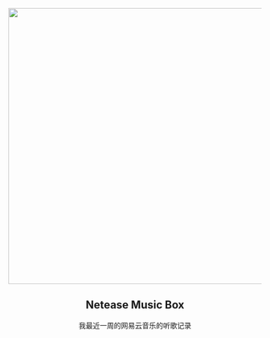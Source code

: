 <p align="center">
  <img src="https://gist.github.com/rcy1314/0c3db70aa316f7be2ccefc63f4e5d591.js" width="550">
  <h2 align="center">Netease Music Box</h2>
  <p align="center">我最近一周的网易云音乐的听歌记录</p>
</p>

